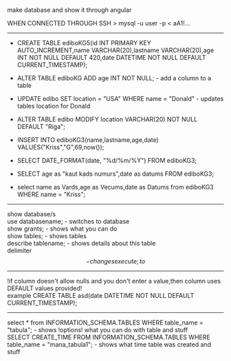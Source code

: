 make database and show it through angular       


WHEN CONNECTED THROUGH SSH >
mysql -u user -p  < aA1!...          
    
------------------------------------------------------------------  
- CREATE TABLE ediboKG5(id INT PRIMARY KEY AUTO_INCREMENT,name VARCHAR(20),lastname VARCHAR(20),age INT NOT NULL DEFAULT 420,date DATETIME NOT NULL DEFAULT CURRENT_TIMESTAMP);                     
- ALTER TABLE ediboKG ADD age INT NOT NULL; - add a column to a table                             
      
  
      
- UPDATE edibo SET location = "USA" WHERE name = "Donald"   - updates tables location for Donald    
- ALTER TABLE edibo MODIFY location VARCHAR(20) NOT NULL DEFAULT "Riga";      


- INSERT INTO ediboKG3(name,lastname,age,date) VALUES("Kriss","G",69,now());          
- SELECT DATE_FORMAT(date, "%d/%m/%Y") FROM ediboKG3;         
- SELECT age as "kaut kads numurs",date as datums FROM ediboKG3;  
- select name as Vards,age as Vecums,date as Datums from ediboKG3 WHERE name = "Kriss";

    
------------------------------------------------------------------    
show database/s     
use databasename; - switches to database          
show grants; - shows what you can do              
show tables; - shows tables             
describe tablename; - shows details about this table        
delimiter $$ - changes execute ; to $$         



------------------------------------------------------------------    
!if column doesn't allow nulls and you don't enter a value,then column uses DEFAULT values provided!            
example CREATE TABLE asd(date DATETIME NOT NULL DEFAULT CURRENT_TIMESTAMP);     






















------------------------------------------------------------------------------------------------
select * from INFORMATION_SCHEMA.TABLES WHERE table_name = "tabula"; - shows !options! what you can do with table and stuff    
SELECT CREATE_TIME FROM INFORMATION_SCHEMA.TABLES WHERE table_name = "mana_tabula1"; - shows what time table was created and stuff     

